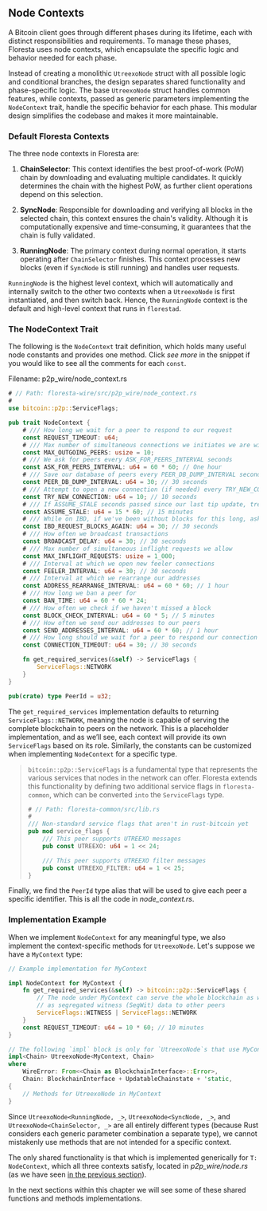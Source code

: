 ## Node Contexts

A Bitcoin client goes through different phases during its lifetime, each with distinct responsibilities and requirements. To manage these phases, Floresta uses node contexts, which encapsulate the specific logic and behavior needed for each phase.

Instead of creating a monolithic `UtreexoNode` struct with all possible logic and conditional branches, the design separates shared functionality and phase-specific logic. The base `UtreexoNode` struct handles common features, while contexts, passed as generic parameters implementing the `NodeContext` trait, handle the specific behavior for each phase. This modular design simplifies the codebase and makes it more maintainable.

### Default Floresta Contexts

The three node contexts in Floresta are:

1. **ChainSelector**: This context identifies the best proof-of-work (PoW) chain by downloading and evaluating multiple candidates. It quickly determines the chain with the highest PoW, as further client operations depend on this selection.

2. **SyncNode**: Responsible for downloading and verifying all blocks in the selected chain, this context ensures the chain's validity. Although it is computationally expensive and time-consuming, it guarantees that the chain is fully validated.

3. **RunningNode**: The primary context during normal operation, it starts operating after `ChainSelector` finishes. This context processes new blocks (even if `SyncNode` is still running) and handles user requests.

`RunningNode` is the highest level context, which will automatically and internally switch to the other two contexts when a `UtreexoNode` is first instantiated, and then switch back. Hence, the `RunningNode` context is the default and high-level context that runs in `florestad`.

### The NodeContext Trait

The following is the `NodeContext` trait definition, which holds many useful node constants and provides one method. Click _see more_ in the snippet if you would like to see all the comments for each `const`.

Filename: p2p_wire/node_context.rs

```rust
# // Path: floresta-wire/src/p2p_wire/node_context.rs
#
use bitcoin::p2p::ServiceFlags;

pub trait NodeContext {
    # /// How long we wait for a peer to respond to our request
    const REQUEST_TIMEOUT: u64;
    # /// Max number of simultaneous connections we initiates we are willing to hold
    const MAX_OUTGOING_PEERS: usize = 10;
    # /// We ask for peers every ASK_FOR_PEERS_INTERVAL seconds
    const ASK_FOR_PEERS_INTERVAL: u64 = 60 * 60; // One hour
    # /// Save our database of peers every PEER_DB_DUMP_INTERVAL seconds
    const PEER_DB_DUMP_INTERVAL: u64 = 30; // 30 seconds
    # /// Attempt to open a new connection (if needed) every TRY_NEW_CONNECTION seconds
    const TRY_NEW_CONNECTION: u64 = 10; // 10 seconds
    # /// If ASSUME_STALE seconds passed since our last tip update, treat it as stale
    const ASSUME_STALE: u64 = 15 * 60; // 15 minutes
    # /// While on IBD, if we've been without blocks for this long, ask for headers again
    const IBD_REQUEST_BLOCKS_AGAIN: u64 = 30; // 30 seconds
    # /// How often we broadcast transactions
    const BROADCAST_DELAY: u64 = 30; // 30 seconds
    # /// Max number of simultaneous inflight requests we allow
    const MAX_INFLIGHT_REQUESTS: usize = 1_000;
    # /// Interval at which we open new feeler connections
    const FEELER_INTERVAL: u64 = 30; // 30 seconds
    # /// Interval at which we rearrange our addresses
    const ADDRESS_REARRANGE_INTERVAL: u64 = 60 * 60; // 1 hour
    # /// How long we ban a peer for
    const BAN_TIME: u64 = 60 * 60 * 24;
    # /// How often we check if we haven't missed a block
    const BLOCK_CHECK_INTERVAL: u64 = 60 * 5; // 5 minutes
    # /// How often we send our addresses to our peers
    const SEND_ADDRESSES_INTERVAL: u64 = 60 * 60; // 1 hour
    # /// How long should we wait for a peer to respond our connection request
    const CONNECTION_TIMEOUT: u64 = 30; // 30 seconds

    fn get_required_services(&self) -> ServiceFlags {
        ServiceFlags::NETWORK
    }
}

pub(crate) type PeerId = u32;
```

The `get_required_services` implementation defaults to returning `ServiceFlags::NETWORK`, meaning the node is capable of serving the complete blockchain to peers on the network. This is a placeholder implementation, and as we’ll see, each context will provide its own `ServiceFlags` based on its role. Similarly, the constants can be customized when implementing `NodeContext` for a specific type.

> `bitcoin::p2p::ServiceFlags` is a fundamental type that represents the various services that nodes in the network can offer. Floresta extends this functionality by defining two additional service flags in `floresta-common`, which can be converted `into` the `ServiceFlags` type.
> 
> ```rust
> # // Path: floresta-common/src/lib.rs
> #
> /// Non-standard service flags that aren't in rust-bitcoin yet
> pub mod service_flags {
>     /// This peer supports UTREEXO messages
>     pub const UTREEXO: u64 = 1 << 24;
> 
>     /// This peer supports UTREEXO filter messages
>     pub const UTREEXO_FILTER: u64 = 1 << 25;
> }
> ```

Finally, we find the `PeerId` type alias that will be used to give each peer a specific identifier. This is all the code in _node_context.rs_.

### Implementation Example

When we implement `NodeContext` for any meaningful type, we also implement the context-specific methods for `UtreexoNode`. Let's suppose we have a `MyContext` type:

```rust
// Example implementation for MyContext

impl NodeContext for MyContext {
    fn get_required_services(&self) -> bitcoin::p2p::ServiceFlags {
        // The node under MyContext can serve the whole blockchain as well
        // as segregated witness (SegWit) data to other peers
        ServiceFlags::WITNESS | ServiceFlags::NETWORK
    }
    const REQUEST_TIMEOUT: u64 = 10 * 60; // 10 minutes
}

// The following `impl` block is only for `UtreexoNode`s that use MyContext
impl<Chain> UtreexoNode<MyContext, Chain>
where
    WireError: From<<Chain as BlockchainInterface>::Error>,
    Chain: BlockchainInterface + UpdatableChainstate + 'static,
{
    // Methods for UtreexoNode in MyContext
}
```

Since `UtreexoNode<RunningNode, _>`, `UtreexoNode<SyncNode, _>`, and `UtreexoNode<ChainSelector, _>` are all entirely different types (because Rust considers each generic parameter combination a separate type), we cannot mistakenly use methods that are not intended for a specific context.

The only shared functionality is that which is implemented generically for `T: NodeContext`, which all three contexts satisfy, located in _p2p_wire/node.rs_ (as we have seen [in the previous section](ch06-00-utreexonode-in-depth.md)).

In the next sections within this chapter we will see some of these shared functions and methods implementations.
